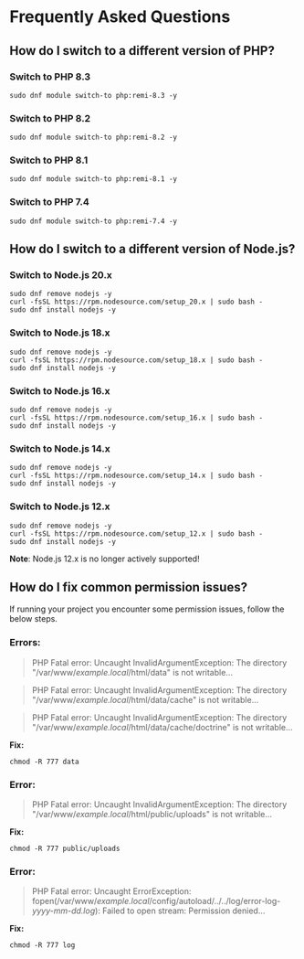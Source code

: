 # Frequently Asked Questions


## How do I switch to a different version of PHP?

### Switch to PHP 8.3

    sudo dnf module switch-to php:remi-8.3 -y

### Switch to PHP 8.2

    sudo dnf module switch-to php:remi-8.2 -y

### Switch to PHP 8.1

    sudo dnf module switch-to php:remi-8.1 -y

### Switch to PHP 7.4

    sudo dnf module switch-to php:remi-7.4 -y


## How do I switch to a different version of Node.js?

### Switch to Node.js 20.x

    sudo dnf remove nodejs -y
    curl -fsSL https://rpm.nodesource.com/setup_20.x | sudo bash -
    sudo dnf install nodejs -y

### Switch to Node.js 18.x

    sudo dnf remove nodejs -y
    curl -fsSL https://rpm.nodesource.com/setup_18.x | sudo bash -
    sudo dnf install nodejs -y

### Switch to Node.js 16.x

    sudo dnf remove nodejs -y
    curl -fsSL https://rpm.nodesource.com/setup_16.x | sudo bash -
    sudo dnf install nodejs -y

### Switch to Node.js 14.x

    sudo dnf remove nodejs -y
    curl -fsSL https://rpm.nodesource.com/setup_14.x | sudo bash -
    sudo dnf install nodejs -y

### Switch to Node.js 12.x

    sudo dnf remove nodejs -y
    curl -fsSL https://rpm.nodesource.com/setup_12.x | sudo bash -
    sudo dnf install nodejs -y

**Note**: Node.js 12.x is no longer actively supported!


## How do I fix common permission issues?
If running your project you encounter some permission issues, follow the below steps.

### Errors:
> PHP Fatal error:  Uncaught InvalidArgumentException: The directory "/var/www/_example.local_/html/data" is not writable...

> PHP Fatal error:  Uncaught InvalidArgumentException: The directory "/var/www/_example.local_/html/data/cache" is not writable...

> PHP Fatal error:  Uncaught InvalidArgumentException: The directory "/var/www/_example.local_/html/data/cache/doctrine" is not writable...

**Fix:**

    chmod -R 777 data


### Error:
> PHP Fatal error:  Uncaught InvalidArgumentException: The directory "/var/www/_example.local_/html/public/uploads" is not writable...

**Fix:**

    chmod -R 777 public/uploads


### Error:
> PHP Fatal error:  Uncaught ErrorException: fopen(/var/www/_example.local_/config/autoload/../../log/error-log-_yyyy-mm-dd.log_): Failed to open stream: Permission denied...

**Fix:**

    chmod -R 777 log
